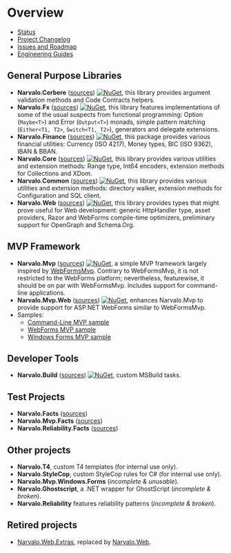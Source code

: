 Overview
========

- [Status](status.md)
- [Project Changelog](changelog.md)
- [Issues and Roadmap](issues.md)
- [Engineering Guides](engineering/index.md)

## General Purpose Libraries
- **Narvalo.Cerbere**
  ([sources](https://github.com/chtoucas/Narvalo.NET/tree/master/src/Narvalo.Cerbere))
  [![NuGet](https://img.shields.io/nuget/v/Narvalo.Cerbere.svg)](https://www.nuget.org/packages/Narvalo.Cerbere/),
  this library provides argument validation methods and Code Contracts helpers.
- **Narvalo.Fx**
  ([sources](https://github.com/chtoucas/Narvalo.NET/tree/master/src/Narvalo.Fx))
  [![NuGet](https://img.shields.io/nuget/v/Narvalo.Fx.svg)](https://www.nuget.org/packages/Narvalo.Fx/),
  this library features implementations of some of the usual suspects from functional
  programming: Option (`Maybe<T>`) and Error (`Output<T>`) monads, simple pattern matching
  (`Either<T1, T2>`, `Switch<T1, T2>`), generators and delegate extensions.
- **Narvalo.Finance**
  ([sources](https://github.com/chtoucas/Narvalo.NET/tree/master/src/Narvalo.Finance))
  [![NuGet](https://img.shields.io/nuget/v/Narvalo.Finance.svg)](https://www.nuget.org/packages/Narvalo.Finance/),
  this package provides various financial utilities: Currency (ISO 4217), Money types,
  BIC (ISO 9362), IBAN & BBAN.
- **Narvalo.Core**
  ([sources](https://github.com/chtoucas/Narvalo.NET/tree/master/src/Narvalo.Core))
  [![NuGet](https://img.shields.io/nuget/v/Narvalo.Core.svg)](https://www.nuget.org/packages/Narvalo.Core/),
  this library provides various utilities and extension methods: Range type,
  Int64 encoders, extension methods for Collections and XDom.
- **Narvalo.Common**
  ([sources](https://github.com/chtoucas/Narvalo.NET/tree/master/src/Narvalo.Common))
  [![NuGet](https://img.shields.io/nuget/v/Narvalo.Common.svg)](https://www.nuget.org/packages/Narvalo.Common/),
  this library provides various utilities and extension methods: directory walker,
  extension methods for Configuration and SQL client.
- **Narvalo.Web**
  ([sources](https://github.com/chtoucas/Narvalo.NET/tree/master/src/Narvalo.Web))
  [![NuGet](https://img.shields.io/nuget/v/Narvalo.Web.svg)](https://www.nuget.org/packages/Narvalo.Web/),
  this library provides types that might prove useful for Web development: generic HttpHandler
  type, asset providers, Razor and WebForms compile-time optimizers, preliminary support
  for OpenGraph and Schema.Org.

## MVP Framework
- **Narvalo.Mvp**
  ([sources](https://github.com/chtoucas/Narvalo.NET/tree/master/src/Narvalo.Mvp))
  [![NuGet](https://img.shields.io/nuget/v/Narvalo.Mvp.svg)](https://www.nuget.org/packages/Narvalo.Mvp/),
  a simple MVP framework largely inspired by [WebFormsMvp](https://github.com/webformsmvp/webformsmvp).
  Contrary to WebFormsMvp, it is not restricted to the WebForms platform; nevertheless, featurewise,
  it should be on par with WebFormsMvp. Includes support for command-line applications.
- **Narvalo.Mvp.Web**
  ([sources](https://github.com/chtoucas/Narvalo.NET/tree/master/src/Narvalo.Mvp.Web))
  [![NuGet](https://img.shields.io/nuget/v/Narvalo.Mvp.Web.svg)](https://www.nuget.org/packages/Narvalo.Mvp.Web/),
  enhances Narvalo.Mvp to provide support for ASP.NET WebForms similar to WebFormsMvp.
- Samples:
  * [Command-Line MVP sample](https://github.com/chtoucas/Narvalo.NET/tree/master/samples/MvpCommandLine)
  * [WebForms MVP sample](https://github.com/chtoucas/Narvalo.NET/tree/master/samples/MvpWebForms)
  * [Windows Forms MVP sample](https://github.com/chtoucas/Narvalo.NET/tree/master/samples/MvpWindowsForms)

## Developer Tools
- **Narvalo.Build**
  ([sources](https://github.com/chtoucas/Narvalo.NET/tree/master/src/Narvalo.Build))
  [![NuGet](https://img.shields.io/nuget/v/Narvalo.Build.svg)](https://www.nuget.org/packages/Narvalo.Build/),
  custom MSBuild tasks.

## Test Projects
- **Narvalo.Facts** ([sources](https://github.com/chtoucas/Narvalo.NET/tree/master/tests/Narvalo.Facts))
- **Narvalo.Mvp.Facts** ([sources](https://github.com/chtoucas/Narvalo.NET/tree/master/tests/Narvalo.Mvp.Facts))
- **Narvalo.Reliability.Facts** ([sources](https://github.com/chtoucas/Narvalo.NET/tree/master/tests/Narvalo.Reliability.Facts))

## Other projects
- **Narvalo.T4**, custom T4 templates (for internal use only).
- **Narvalo.StyleCop**, custom StyleCop rules for C# (for internal use only).
- **Narvalo.Mvp.Windows.Forms** (_incomplete & unusable_).
- **Narvalo.Ghostscript**, a .NET wrapper for GhostScript (_incomplete & broken_).
- **Narvalo.Reliability** features reliability patterns (_incomplete & broken_).

## Retired projects

- [Narvalo.Web.Extras](https://www.nuget.org/packages/Narvalo.Web.Extras/),
  replaced by [Narvalo.Web](https://www.nuget.org/packages/Narvalo.Web/).

